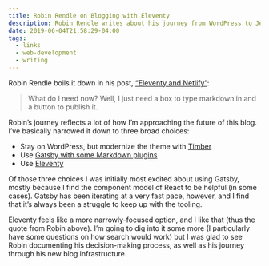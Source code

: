 ```yaml
---
title: Robin Rendle on Blogging with Eleventy
description: Robin Rendle writes about his journey from WordPress to Jekyll to Eleventy.
date: 2019-06-04T21:58:29-04:00
tags:
  - links
  - web-development
  - writing
---
```

Robin Rendle boils it down in his post, [“Eleventy and Netlify”](https://www.robinrendle.com/notes/eleventy-and-netlify):

> What do I need now? Well, I just need a box to type markdown in and a button to publish it.

Robin’s journey reflects a lot of how I’m approaching the future of this blog. I’ve basically narrowed it down to three broad choices:

- Stay on WordPress, but modernize the theme with [Timber](https://www.upstatement.com/timber/)
- Use [Gatsby with some Markdown plugins](https://www.gatsbyjs.org/plugins/?=markdown)
- Use [Eleventy](https://www.11ty.io)

Of those three choices I was initially most excited about using Gatsby, mostly because I find the component model of React to be helpful (in some cases). Gatsby has been iterating at a very fast pace, however, and I find that it’s always been a struggle to keep up with the tooling.

Eleventy feels like a more narrowly-focused option, and I like that (thus the quote from Robin above). I’m going to dig into it some more (I particularly have some questions on how search would work) but I was glad to see Robin documenting his decision-making process, as well as his journey through his new blog infrastructure.
